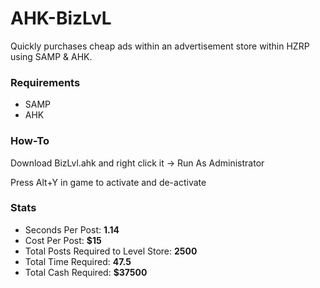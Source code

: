 # AHK-BizLvL

Quickly purchases cheap ads within an advertisement store within HZRP using SAMP & AHK.

### Requirements

- SAMP
- AHK

### How-To
Download BizLvl.ahk and right click it -> Run As Administrator

Press Alt+Y in game to activate and de-activate

### Stats
- Seconds Per Post: **1.14**
- Cost Per Post: **$15**
- Total Posts Required to Level Store: **2500**
- Total Time Required: **47.5**
- Total Cash Required: **$37500**
